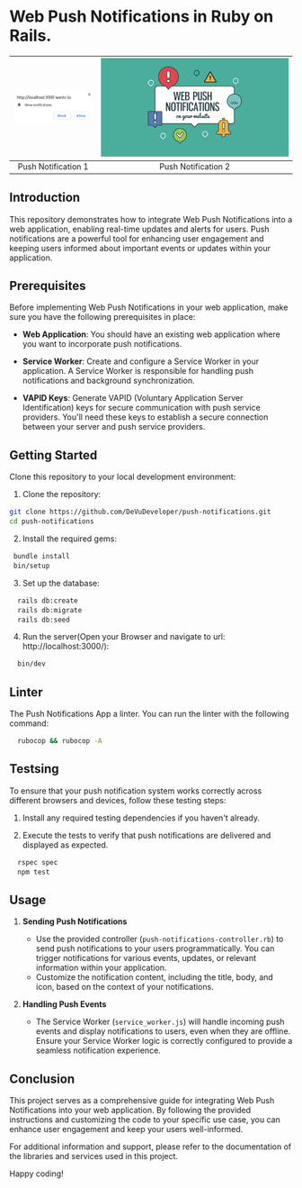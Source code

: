 # Web Push Notifications in Ruby on Rails.

![Push Notification 1](app/assets/images/screen1.png) | ![Push Notification 2](app/assets/images/screen2.png)
:-------------------------:|:-------------------------:
Push Notification 1           | Push Notification 2 

## Introduction

This repository demonstrates how to integrate Web Push Notifications into a web application, enabling real-time updates and alerts for users. Push notifications are a powerful tool for enhancing user engagement and keeping users informed about important events or updates within your application.

## Prerequisites

Before implementing Web Push Notifications in your web application, make sure you have the following prerequisites in place:

- **Web Application**: You should have an existing web application where you want to incorporate push notifications.

- **Service Worker**: Create and configure a Service Worker in your application. A Service Worker is responsible for handling push notifications and background synchronization.

- **VAPID Keys**: Generate VAPID (Voluntary Application Server Identification) keys for secure communication with push service providers. You'll need these keys to establish a secure connection between your server and push service providers.

## Getting Started

Clone this repository to your local development environment:

1. Clone the repository:

```bash
git clone https://github.com/DeVuDeveloper/push-notifications.git
cd push-notifications
```

2. Install the required gems:

```bash
 bundle install
 bin/setup
```

3. Set up the database:

```bash
  rails db:create
  rails db:migrate
  rails db:seed
```


4. Run the server(Open your Browser and navigate to url: http://localhost:3000/): 

```bash
  bin/dev
```

## Linter

The Push Notifications App a linter. You can run the linter with the following command:

```bash
  rubocop && rubocop -A
```

## Testsing
To ensure that your push notification system works correctly across different browsers and devices, follow these testing steps:

1. Install any required testing dependencies if you haven't already.

2. Execute the tests to verify that push notifications are delivered and displayed as expected.

```bash
  rspec spec
  npm test
```

## Usage

1. **Sending Push Notifications**
   - Use the provided controller (`push-notifications-controller.rb`) to send push notifications to your users programmatically. You can trigger notifications for various events, updates, or relevant information within your application.
   - Customize the notification content, including the title, body, and icon, based on the context of your notifications.

2. **Handling Push Events**
   - The Service Worker (`service_worker.js`) will handle incoming push events and display notifications to users, even when they are offline. Ensure your Service Worker logic is correctly configured to provide a seamless notification experience.


## Conclusion

This project serves as a comprehensive guide for integrating Web Push Notifications into your web application. By following the provided instructions and customizing the code to your specific use case, you can enhance user engagement and keep your users well-informed.

For additional information and support, please refer to the documentation of the libraries and services used in this project.

Happy coding!

